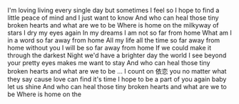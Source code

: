 I'm loving living every single day
but sometimes I feel so
I hope to find a little peace of mind
and I just want to know
And who can heal those tiny broken hearts
and what are we to be
Where is home on the milkyway of stars
I dry my eyes again
In my dreams I am not so far from home
What am I in a word so far away from home
All my life all the time so far away from home
without you I will be so far away from home
If we could make it through the darkest Night
we'd have a brighter day
the world I see beyond your pretty eyes
makes me want to stay
And who can heal those tiny broken hearts
and what are we to be
...
I count on 依恋 you no matter what they say
cause love can find it's time
I hope to be a part of you again
baby let us shine
And who can heal those tiny broken hearts
and what are we to be
Where is home on the
